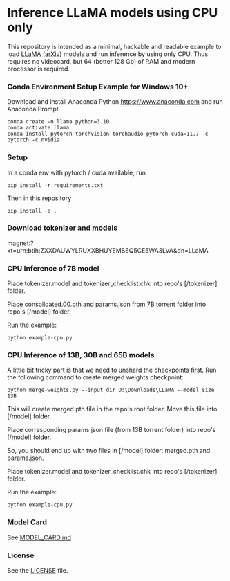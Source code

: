 # Inference LLaMA models using CPU only

This repository is intended as a minimal, hackable and readable example to load [LLaMA](https://ai.facebook.com/blog/large-language-model-llama-meta-ai/) ([arXiv](https://arxiv.org/abs/2302.13971v1)) models and run inference by using only CPU. Thus requires no videocard, but 64 (better 128 Gb) of RAM and modern processor is required.

### Conda Environment Setup Example for Windows 10+
Download and install Anaconda Python https://www.anaconda.com and run Anaconda Prompt
```
conda create -n llama python=3.10
conda activate llama
conda install pytorch torchvision torchaudio pytorch-cuda=11.7 -c pytorch -c nvidia
```

### Setup
In a conda env with pytorch / cuda available, run
```
pip install -r requirements.txt
```
Then in this repository
```
pip install -e .
```

### Download tokenizer and models
magnet:?xt=urn:btih:ZXXDAUWYLRUXXBHUYEMS6Q5CE5WA3LVA&dn=LLaMA

### CPU Inference of 7B model
Place tokenizer.model and tokenizer_checklist.chk into repo's [/tokenizer] folder.

Place consolidated.00.pth and params.json from 7B torrent folder into repo's [/model] folder.

Run the example:
```
python example-cpu.py
```

### CPU Inference of 13B, 30B and 65B models
A little bit tricky part is that we need to unshard the checkpoints first. Run the following command to create merged weights checkpoint:
```
python merge-weights.py --input_dir D:\Downloads\LLaMA --model_size 13B
```
This will create merged.pth file in the repo's root folder. Move this file into [/model] folder.

Place corresponding params.json file (from 13B torrent folder) into repo's [/model] folder.

So, you should end up with two files in [/model] folder: merged.pth and params.json.

Place tokenizer.model and tokenizer_checklist.chk into repo's [/tokenizer] folder.

Run the example:
```
python example-cpu.py
```

### Model Card
See [MODEL_CARD.md](MODEL_CARD.md)

### License
See the [LICENSE](LICENSE) file.
